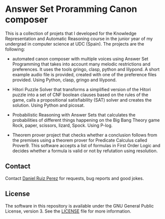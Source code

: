Answer Set Proramming Canon composer
============

This is a collection of projets that I developed for the Knowledge Representation and Automatic Reasoning course in the junior year of my undergrad in computer science at UDC (Spain). The projects are the following:


- automated canon composer with multiple voices using Answer Set Programming that takes into account many melodic restrictions and preferences. It uses the tools gringo, clasp, python and lilypond. A short example audio file is provided, created with one of the preference files provided. Using Python, clasp, gringo and lilypond.


- Hitori Puzzle Solver that transforms a simplified version of the Hitori puzzle into a set of CNF boolean clauses based on the rules of the game, calls a propositional satisfiability (SAT) solver and creates the solution. Using Python and picosat.


- Probabilistic Reasoning with Answer Sets that calculates the probabilities of different things happening on the Big Bang Theory game Rock, paper, scissors, lizard, Spock. Using P-log.


- Theorem prover project that checks whether a conclusion follows from the premises using a theorem prover for Predicate Calculus called Prover9. This software accepts a list of formulas in First Order Logic and decides whether a formula is valid or not by refutation using resolution.



## Contact

Contact [Daniel Ruiz Perez](mailto:druiz072@fiu.edu) for requests, bug reports and good jokes.


## License

The software in this repository is available under the GNU General Public License, version 3. See the [LICENSE](https://github.com/DaniRuizPerez/TheoryOfComputationImplementations/blob/master/LICENSE) file for more information.
